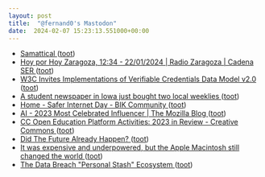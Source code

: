 ```yaml
---
layout: post
title:  "@fernand0's Mastodon"
date:  2024-02-07 15:23:13.551000+00:00
---
```

*  [Samattical ](https://ma.tt/2024/02/samattical) ([toot](https://mastodon.social/@fernand0/111890883775742077))
*  [Hoy por Hoy Zaragoza, 12:34 - 22/01/2024 \| Radio Zaragoza \| Cadena SER ](https://cadenaser.com/audio/ser_zaragoza_hoyporhoyzaragoza_20240122_123410_140000) ([toot](https://mastodon.social/@fernand0/111890753895376687))
*  [W3C Invites Implementations of Verifiable Credentials Data Model v2.0 ](https://www.w3.org/news/2024/w3c-invites-implementations-of-verifiable-credentials-data-model-v2-0) ([toot](https://mastodon.social/@fernand0/111890722285959194))
*  [A student newspaper in Iowa just bought two local weeklies ](https://www.niemanlab.org/2024/01/a-student-newspaper-in-iowa-just-bought-two-local-weeklies) ([toot](https://mastodon.social/@fernand0/111890525630649643))
*  [Home - Safer Internet Day - BIK Community ](https://www.saferinternetday.org) ([toot](https://mastodon.social/@fernand0/111890481558428947))
*  [AI - 2023 Most Celebrated Influencer \| The Mozilla Blog ](https://blog.mozilla.org/en/mozilla/ai/ai-2023s-most-celebrated-influencer) ([toot](https://mastodon.social/@fernand0/111890282934190844))
*  [CC Open Education Platform Activities: 2023 in Review - Creative Commons ](https://creativecommons.org/2024/01/31/cc-open-education-platform-activities-2023-in-review) ([toot](https://mastodon.social/@fernand0/111890162294979470))
*  [Did The Future Already Happen? ](https://kottke.org/24/01/did-the-future-already-happe) ([toot](https://mastodon.social/@fernand0/111890041158943559))
*  [It was expensive and underpowered, but the Apple Macintosh still changed the world ](https://www.theguardian.com/commentisfree/2024/jan/27/it-was-expensive-and-underpowered-but-the-apple-macintosh-still-changed-the-worl) ([toot](https://mastodon.social/@fernand0/111889980367132213))
*  [The Data Breach "Personal Stash" Ecosystem ](https://www.troyhunt.com/the-data-breach-personal-stash-ecosystem) ([toot](https://mastodon.social/@fernand0/111889783832862519))
